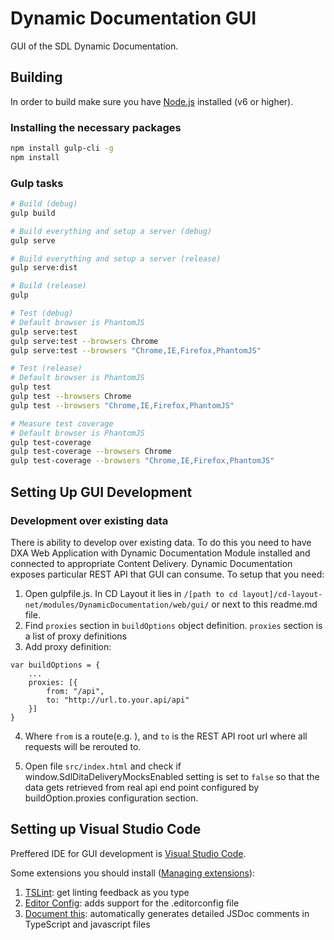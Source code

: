 # Dynamic Documentation GUI

GUI of the SDL Dynamic Documentation.

## Building

In order to build make sure you have [Node.js](https://nodejs.org/en/) installed (v6 or higher).

### Installing the necessary packages

```bash
npm install gulp-cli -g
npm install
```

### Gulp tasks

```bash
# Build (debug)
gulp build

# Build everything and setup a server (debug)
gulp serve

# Build everything and setup a server (release)
gulp serve:dist

# Build (release)
gulp

# Test (debug)
# Default browser is PhantomJS
gulp serve:test
gulp serve:test --browsers Chrome
gulp serve:test --browsers "Chrome,IE,Firefox,PhantomJS"

# Test (release)
# Default browser is PhantomJS
gulp test
gulp test --browsers Chrome
gulp test --browsers "Chrome,IE,Firefox,PhantomJS"

# Measure test coverage
# Default browser is PhantomJS
gulp test-coverage
gulp test-coverage --browsers Chrome
gulp test-coverage --browsers "Chrome,IE,Firefox,PhantomJS"
```

## Setting Up GUI Development

### Development over existing data
There is ability to develop over existing data.
To do this you need to have DXA Web Application with Dynamic Documentation Module installed and connected to appropriate Content Delivery.
Dynamic Documentation exposes particular REST API that GUI can consume. To setup that you need:

1. Open gulpfile.js. In CD Layout it lies in ```/[path to cd layout]/cd-layout-net/modules/DynamicDocumentation/web/gui/``` or next to this readme.md file. 
2. Find ```proxies``` section in ```buildOptions``` object definition. ```proxies``` section is a list of proxy definitions
3. Add proxy definition:

```
var buildOptions = {
    ...
    proxies: [{
        from: "/api",
        to: "http://url.to.your.api/api"
    }]
}
```
4. Where ```from``` is a route(e.g. ), and ```to``` is the REST API root url where all requests will be rerouted to.

5. Open file ```src/index.html``` and check if window.SdlDitaDeliveryMocksEnabled setting is set to ```false``` so that the data gets retrieved from real api end point configured by buildOption.proxies configuration section.

## Setting up Visual Studio Code

Preffered IDE for GUI development is [Visual Studio Code](https://code.visualstudio.com/).

Some extensions you should install ([Managing extensions](https://code.visualstudio.com/Docs/editor/extension-gallery)):

1. [TSLint](https://marketplace.visualstudio.com/items?itemName=eg2.tslint): get linting feedback as you type
2. [Editor Config](https://marketplace.visualstudio.com/items?itemName=EditorConfig.EditorConfig): adds support for the .editorconfig file
3. [Document this](https://marketplace.visualstudio.com/items?itemName=joelday.docthis): automatically generates detailed JSDoc comments in TypeScript and javascript files
